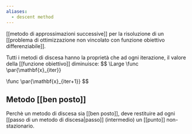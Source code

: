 ```yaml
---
aliases:
  - descent method
---
```


[[metodo di approssimazioni successive]] per la risoluzione di un [[problema di ottimizzazione non vincolato con funzione obiettivo differenziabile]].

Tutti i metodi di discesa hanno la proprietà che ad ogni iterazione, il valore della [[funzione obiettivo]] diminuisce:
$$
\Large
\func \par{\mathbf{x}_{iter}}
>
\func \par{\mathbf{x}_{iter+1}}
$$

## Metodo [[ben posto]]

Perchè un metodo di discesa sia [[ben posto]], deve restituire ad ogni [[passo di un metodo di discesa|passo]] (intermedio) un [[punto]] non-stazionario.
